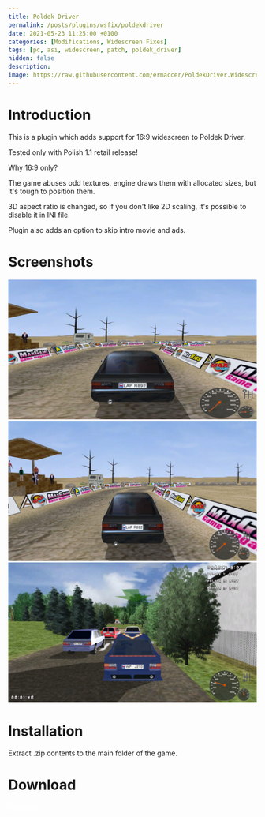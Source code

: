 ```yaml
---
title: Poldek Driver
permalink: /posts/plugins/wsfix/poldekdriver
date: 2021-05-23 11:25:00 +0100
categories: [Modifications, Widescreen Fixes]
tags: [pc, asi, widescreen, patch, poldek_driver]   
hidden: false
description:  
image: https://raw.githubusercontent.com/ermaccer/PoldekDriver.WidescreenFix/master/3.jpg
---
```

#  Introduction
This is a plugin which adds support for 16:9 widescreen to Poldek Driver.

<div class="alert bg-dark">
	Tested only with Polish 1.1 retail release!
</div>

<p>Why 16:9 only?</p>
The game abuses odd textures, engine draws them with allocated sizes, but it's
tough to position them.

3D aspect ratio is changed, so if you don't like 2D scaling, it's possible
to disable it in INI file.

Plugin also adds an option to skip intro movie and ads.

# Screenshots

<img src="https://raw.githubusercontent.com/ermaccer/PoldekDriver.WidescreenFix/master/1.jpg" class="img-fluid">
<img src="https://raw.githubusercontent.com/ermaccer/PoldekDriver.WidescreenFix/master/2.jpg" class="img-fluid">
<img src="https://raw.githubusercontent.com/ermaccer/PoldekDriver.WidescreenFix/master/3.jpg" class="img-fluid">


# Installation 
Extract .zip contents to the main folder of the game.

# Download
<a class="btn btn-block btn-dark bg-dark text-gray btn-lg" style="color: white;" href="https://github.com/ermaccer/PoldekDriver.WidescreenFix/releases/latest/download/PoldekDriver.WidescreenFix.zip" role="button">
<i class="fas fa-download"></i>
Download
</a>





